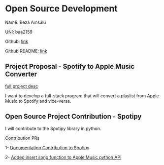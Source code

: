 
# Open Source Development

Name: Beza Amsalu

UNI: baa2159

Github: [link](https://github.com/Beza4598)

Github README: [link](https://github.com/Beza4598/Beza4598/blob/main/README.md)

## Project Proposal - Spotify to Apple Music Converter

[full project desc](../projects/python/spotify_to_apple.md)

I want to develop a full-stack program that will convert a playlist from Apple Music to Spotify and vice-versa.

## Open Source Project Contribution - Spotipy

I will contribute to the Spotipy library in python.

Contribution PRs

1- [Documentation Contribution to Spotipy](https://github.com/spotipy-dev/spotipy/pull/955)

2- [Added insert song function to Apple Music python API](https://github.com/mpalazzolo/apple-music-python/pull/22)
